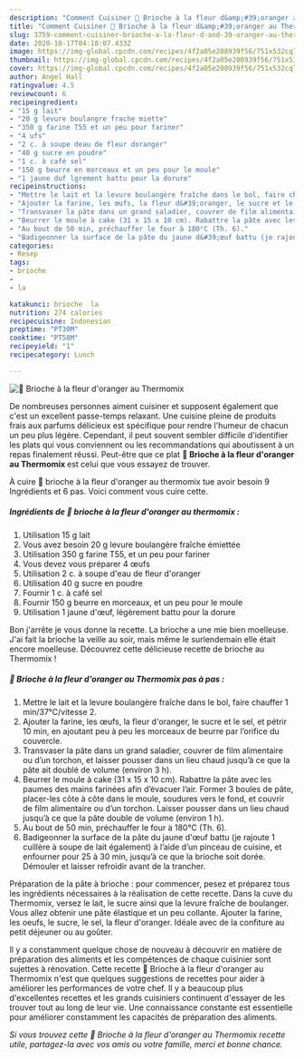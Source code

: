 ```yaml
---
description: "Comment Cuisiner 🍞 Brioche à la fleur d&amp;#39;oranger au Thermomix"
title: "Comment Cuisiner 🍞 Brioche à la fleur d&amp;#39;oranger au Thermomix"
slug: 3759-comment-cuisiner-brioche-a-la-fleur-d-and-39-oranger-au-thermomix
date: 2020-10-17T04:18:07.433Z
image: https://img-global.cpcdn.com/recipes/4f2a05e208939f56/751x532cq70/🍞-brioche-a-la-fleur-doranger-au-thermomix-photo-principale-de-la-recette.jpg
thumbnail: https://img-global.cpcdn.com/recipes/4f2a05e208939f56/751x532cq70/🍞-brioche-a-la-fleur-doranger-au-thermomix-photo-principale-de-la-recette.jpg
cover: https://img-global.cpcdn.com/recipes/4f2a05e208939f56/751x532cq70/🍞-brioche-a-la-fleur-doranger-au-thermomix-photo-principale-de-la-recette.jpg
author: Angel Hall
ratingvalue: 4.5
reviewcount: 6
recipeingredient:
- "15 g lait"
- "20 g levure boulangre frache miette"
- "350 g farine T55 et un peu pour fariner"
- "4 ufs"
- "2 c. à soupe deau de fleur doranger"
- "40 g sucre en poudre"
- "1 c. à café sel"
- "150 g beurre en morceaux et un peu pour le moule"
- "1 jaune duf lgrement battu pour la dorure"
recipeinstructions:
- "Mettre le lait et la levure boulangère fraîche dans le bol, faire chauffer 1 min/37°C/vitesse 2."
- "Ajouter la farine, les œufs, la fleur d&#39;oranger, le sucre et le sel, et pétrir 10 min, en ajoutant peu à peu les morceaux de beurre par l’orifice du couvercle."
- "Transvaser la pâte dans un grand saladier, couvrer de film alimentaire ou d’un torchon, et laisser pousser dans un lieu chaud jusqu’à ce que la pâte ait doublé de volume (environ 3 h)."
- "Beurrer le moule à cake (31 x 15 x 10 cm). Rabattre la pâte avec les paumes des mains farinées afin d’évacuer l’air. Former 3 boules de pâte, placer-les côte à côte dans le moule, soudures vers le fond, et couvrir de film alimentaire ou d’un torchon. Laisser pousser dans un lieu chaud jusqu’à ce que la pâte double de volume (environ 1 h)."
- "Au bout de 50 min, préchauffer le four à 180°C (Th. 6)."
- "Badigeonner la surface de la pâte du jaune d&#39;œuf battu (je rajoute 1 cuillère à soupe de lait également) à l’aide d’un pinceau de cuisine, et enfourner pour 25 à 30 min, jusqu’à ce que la brioche soit dorée. Démouler et laisser refroidir avant de la trancher."
categories:
- Resep
tags:
- brioche
- 
- la

katakunci: brioche  la 
nutrition: 274 calories
recipecuisine: Indonesian
preptime: "PT30M"
cooktime: "PT58M"
recipeyield: "1"
recipecategory: Lunch

---
```



![🍞 Brioche à la fleur d&#39;oranger au Thermomix](https://img-global.cpcdn.com/recipes/4f2a05e208939f56/751x532cq70/🍞-brioche-a-la-fleur-doranger-au-thermomix-photo-principale-de-la-recette.jpg)

De nombreuses personnes aiment cuisiner et supposent également que c'est un excellent passe-temps relaxant. Une cuisine pleine de produits frais aux parfums délicieux est spécifique pour rendre l'humeur de chacun un peu plus légère. Cependant, il peut souvent sembler difficile d'identifier les plats qui vous conviennent ou les recommandations qui aboutissent à un repas finalement réussi. Peut-être que ce plat <strong> 🍞 Brioche à la fleur d&#39;oranger au Thermomix </strong> est celui que vous essayez de trouver.

<!--inarticleads1-->

À cuire 🍞 brioche à la fleur d&#39;oranger au thermomix tue avoir besoin 9 Ingrédients et 6 pas. Voici comment vous cuire cette.

##### Ingrédients de 🍞 brioche à la fleur d&#39;oranger au thermomix :

1. Utilisation 15 g lait
1. Vous avez besoin 20 g levure boulangère fraîche émiettée
1. Utilisation 350 g farine T55, et un peu pour fariner
1. Vous devez vous préparer 4 œufs
1. Utilisation 2 c. à soupe d&#39;eau de fleur d&#39;oranger
1. Utilisation 40 g sucre en poudre
1. Fournir 1 c. à café sel
1. Fournir 150 g beurre en morceaux, et un peu pour le moule
1. Utilisation 1 jaune d&#39;œuf, légèrement battu pour la dorure


Bon j&#39;arrête je vous donne la recette. La brioche a une mie bien moelleuse. J&#39;ai fait la brioche la veille au soir, mais même le surlendemain elle était encore moelleuse. Découvrez cette délicieuse recette de brioche au Thermomix ! 

<!--inarticleads2-->

##### 🍞 Brioche à la fleur d&#39;oranger au Thermomix pas à pas :

1. Mettre le lait et la levure boulangère fraîche dans le bol, faire chauffer 1 min/37°C/vitesse 2.
1. Ajouter la farine, les œufs, la fleur d&#39;oranger, le sucre et le sel, et pétrir 10 min, en ajoutant peu à peu les morceaux de beurre par l’orifice du couvercle.
1. Transvaser la pâte dans un grand saladier, couvrer de film alimentaire ou d’un torchon, et laisser pousser dans un lieu chaud jusqu’à ce que la pâte ait doublé de volume (environ 3 h).
1. Beurrer le moule à cake (31 x 15 x 10 cm). Rabattre la pâte avec les paumes des mains farinées afin d’évacuer l’air. Former 3 boules de pâte, placer-les côte à côte dans le moule, soudures vers le fond, et couvrir de film alimentaire ou d’un torchon. Laisser pousser dans un lieu chaud jusqu’à ce que la pâte double de volume (environ 1 h).
1. Au bout de 50 min, préchauffer le four à 180°C (Th. 6).
1. Badigeonner la surface de la pâte du jaune d&#39;œuf battu (je rajoute 1 cuillère à soupe de lait également) à l’aide d’un pinceau de cuisine, et enfourner pour 25 à 30 min, jusqu’à ce que la brioche soit dorée. Démouler et laisser refroidir avant de la trancher.


Préparation de la pâte à brioche : pour commencer, pesez et préparez tous les ingrédients nécessaires à la réalisation de cette recette. Dans la cuve du Thermomix, versez le lait, le sucre ainsi que la levure fraîche de boulanger. Vous allez obtenir une pâte élastique et un peu collante. Ajouter la farine, les oeufs, le sucre, le sel, la fleur d&#39;oranger. Idéale avec de la confiture au petit déjeuner ou au goûter. 

<!--inarticleads1-->

<p>
Il y a constamment quelque chose de nouveau à découvrir en matière de préparation des aliments et les compétences de chaque cuisinier sont sujettes à rénovation. Cette recette 🍞 Brioche à la fleur d&#39;oranger au Thermomix n'est que quelques suggestions de recettes pour aider à améliorer les performances de votre chef. Il y a beaucoup plus d'excellentes recettes et les grands cuisiniers continuent d'essayer de les trouver tout au long de leur vie. Une connaissance constante est essentielle pour améliorer constamment les capacités de préparation des aliments.
</p>

<p>
<i>Si vous trouvez cette 🍞 Brioche à la fleur d&#39;oranger au Thermomix recette utile, partagez-la avec vos amis ou votre famille, merci et bonne chance.</i>
</p>
